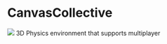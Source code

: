 # CanvasCollective
![](https://github.com/AGiggleSniffer/AGiggleSniffer.github.io/blob/main/src/assets/images/gifs/Animation11.gif)
3D Physics environment that supports multiplayer

<!---
## Features

### 1. Art
Able to Create, Read, Update, and Delete Art

### 2. Galleries

### 3. Tags

## Unique Additions

### SVG Filters

### Custom Canvas Hook
-->
